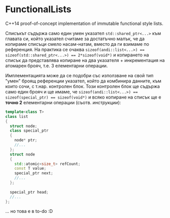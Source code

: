 # FunctionalLists
C++14 proof-of-concept implementation of immutable functional style lists.

Списъкът съдържа само един умен указател `std::shared_ptr<...>` към главата си, който указател считаме за достатъчно малък, че да копираме списъци смело насам-натам, вместо да ги взимаме по референция. На практика се очаква `sizeof(andi::list<...>) == sizeof(std::shared_ptr<...>) == 2*sizeof(void*)` и копирането на списък да представлява копиране на два указателя + инкрементация на атомарен брояч, т.е. 3 елементарни операции.

Имплементацията може да се подобри със използване на свой тип "умен" броящ референции указател, който да комбинира данните, към които сочи, с т.нар. контролен блок. Този контролен блок ще съдържа само един брояч и ще имаме, че `sizeof(andi::list<...>) == sizeof(special_ptr) == sizeof(void*)` и всяко копиране на списък ще е **точно 2** елементарни операции (съотв. *инструкции*):
```c++
template<class T>
class list
{
  struct node;
  class special_ptr
  {
    node* ptr;
    //...
  };
  struct node
  {
    std::atomic<size_t> refCount;
    const T value;
    special_ptr next;
    //...
  };
  
  special_ptr head;
  //...
};
```
... но това е в to-do :D
